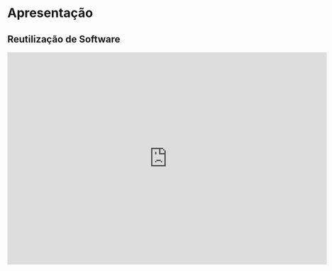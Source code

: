 # Apresentação

## Reutilização de Software

<iframe width="720" height="480" src="https://www.youtube.com/embed/" frameborder="0" allow="accelerometer; autoplay; clipboard-write; encrypted-media; gyroscope; picture-in-picture; fullscreen"></iframe>